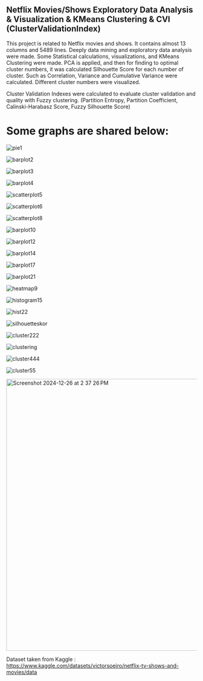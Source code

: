 ## Netflix Movies/Shows Exploratory Data Analysis & Visualization & KMeans Clustering & CVI (ClusterValidationIndex) ##
   This project is related to Netflix movies and shows. 
   It contains almost 13 columns and 5489 lines. Deeply data mining and exploratory data analysis were made. Some Statistical calculations, visualizations, and KMeans Clustering were made. 
   PCA is applied, and then for finding to optimal cluster numbers, it was calculated Silhouette Score for each number of cluster. 
  Such as Correlation, Variance and Cumulative Variance were calculated. Different cluster numbers were visualized.

  Cluster Validation Indexes were calculated to evaluate cluster validation and quality with Fuzzy clustering. (Partition Entropy, Partition Coefficient, Calinski-Harabasz Score, Fuzzy Silhouette Score)
  
# Some graphs are shared below:

![pie1](https://github.com/user-attachments/assets/f4956f45-d448-4eef-83b9-15b3fdfca638)


![barplot2](https://github.com/user-attachments/assets/7a72950e-321a-467f-8c5d-eed97122799b)


![barplot3](https://github.com/user-attachments/assets/7bd5b2d9-56f1-437e-b892-802e3d370408)


![barplot4](https://github.com/user-attachments/assets/c61f4662-f992-4141-8338-f9f08a80861c)


![scatterplot5](https://github.com/user-attachments/assets/f5761825-be7b-434e-a00e-0d3f9f1c6a42)


![scatterplot6](https://github.com/user-attachments/assets/c8fdfdc3-653f-4979-9cbf-775dc5d27b07)


![scatterplot8](https://github.com/user-attachments/assets/1b3a4907-49ec-4898-9886-ec7417c29924)


![barplot10](https://github.com/user-attachments/assets/78213def-2c2f-45d2-be2b-e9a145afab17)


![barplot12](https://github.com/user-attachments/assets/2b54e1bf-9527-43d7-aa52-bfadccb48714)


![barplot14](https://github.com/user-attachments/assets/d5d3e222-7311-4304-acae-55a52db7f365)


![barplot17](https://github.com/user-attachments/assets/4583b3ff-7f2a-44ca-ae97-8dd61f18cbd9)


![barplot21](https://github.com/user-attachments/assets/20b7dab5-2554-41c0-96b5-c161b2ddd814)


![heatmap9](https://github.com/user-attachments/assets/8f2e9d50-207a-4cc8-b22d-e6cca542ed84)


![histogram15](https://github.com/user-attachments/assets/64676c80-b381-42bb-acc8-d85b938c9034)


![hist22](https://github.com/user-attachments/assets/0b49e038-023c-4b07-bb46-2a8f1b8b5961)


![silhouetteskor](https://github.com/user-attachments/assets/ec60c0ed-4387-4927-96d3-e2f0fc450355)


![cluster222](https://github.com/user-attachments/assets/e82fc6ff-881b-4986-863f-c36875daeaa9)


![clustering](https://github.com/user-attachments/assets/e26fae66-7223-42d6-94fa-6e9f82515d0b)


![cluster444](https://github.com/user-attachments/assets/eec24bdc-51ea-412a-bc36-e1d3f5e79597)


![cluster55](https://github.com/user-attachments/assets/e25f6018-65b0-4a00-b0c4-9781e31fa523)


<img width="719" alt="Screenshot 2024-12-26 at 2 37 26 PM" src="https://github.com/user-attachments/assets/24324f95-167c-407c-85f6-9a371eca22ca" />





Dataset taken from Kaggle : https://www.kaggle.com/datasets/victorsoeiro/netflix-tv-shows-and-movies/data


